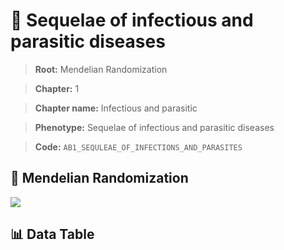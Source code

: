 # 🧪 Sequelae of infectious and parasitic diseases

> **Root:** Mendelian Randomization

> **Chapter:** 1  

> **Chapter name:** Infectious and parasitic

> **Phenotype:** Sequelae of infectious and parasitic diseases  

> **Code:** `AB1_SEQULEAE_OF_INFECTIONS_AND_PARASITES`

## 🧬 Mendelian Randomization  

<img src="/MR/Figures/Forward/AB1_SEQULEAE_OF_INFECTIONS_AND_PARASITES.png"/>

## 📊 Data Table

<CsvTableMRF src="/public/MR/Data/Forward/AB1_SEQULEAE_OF_INFECTIONS_AND_PARASITES.csv"/>
